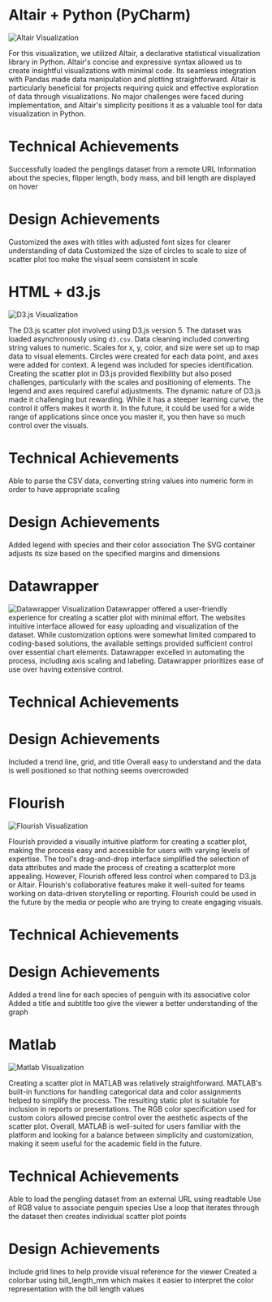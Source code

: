 # Altair + Python (PyCharm)

![Altair Visualization](img/<PythonAltair.png>)

For this visualization, we utilized Altair, a declarative statistical visualization library in Python. Altair's concise and expressive syntax allowed us to create insightful visualizations with minimal code. Its seamless integration with Pandas made data manipulation and plotting straightforward. Altair is particularly beneficial for projects requiring quick and effective exploration of data through visualizations. No major challenges were faced during implementation, and Altair's simplicity positions it as a valuable tool for data visualization in Python.

# Technical Achievements
Successfully loaded the penglings dataset from a remote URL
Information about the species, flipper length, body mass, and bill length are displayed on hover

# Design Achievements
Customized the axes with titles with adjusted font sizes for clearer understanding of data
Customized the size of circles to scale to size of scatter plot too make the visual seem
consistent in scale

# HTML + d3.js

![D3.js Visualization](img/<d3.png>)

The D3.js scatter plot involved using D3.js version 5. The dataset was loaded asynchronously using `d3.csv`. Data cleaning included converting string values to numeric. Scales for x, y, color, and size were set up to map data to visual elements. Circles were created for each data point, and axes were added for context. A legend was included for species identification. Creating the scatter plot in D3.js provided flexibility but also posed challenges, particularly with the scales and positioning of elements. The legend and axes required careful adjustments. The dynamic nature of D3.js made it challenging but rewarding. While it has a steeper learning curve, the control it offers makes it worth it. In the future, it could be used for a wide range of applications since once you master it, you then have so much control over the visuals.

# Technical Achievements

Able to parse the CSV data, converting string values into numeric form in order to have appropriate scaling
# Design Achievements

Added legend with species and their color association
The SVG container adjusts its size based on the specified margins and dimensions

# Datawrapper

![Datawrapper Visualization](img/<Datawrapper.png>)
Datawrapper offered a user-friendly experience for creating a scatter plot with minimal effort. The websites intuitive interface allowed for easy uploading and visualization of the dataset. While customization options were somewhat limited compared to coding-based solutions, the available settings provided sufficient control over essential chart elements. Datawrapper excelled in automating the process, including axis scaling and labeling. Datawrapper prioritizes ease of use over having extensive control.

# Technical Achievements

# Design Achievements
Included a trend line, grid, and title
Overall easy to understand and the data is well positioned so that nothing seems
overcrowded

# Flourish

![Flourish Visualization](img/<Flourish.png>)


Flourish provided a visually intuitive platform for creating a scatter plot, making the process easy and accessible for users with varying levels of expertise. The tool's drag-and-drop interface simplified the selection of data attributes and made the process of creating a scatterplot more appealing. However, Flourish offered less control when compared to D3.js or Altair. Flourish's collaborative features make it well-suited for teams working on data-driven storytelling or reporting. Flourish could be used in the future by the media or people who are trying to create engaging visuals.

# Technical Achievements

# Design Achievements
Added a trend line for each species of penguin with its associative color
Added a title and subtitle too give the viewer a better understanding of the graph

# Matlab

![Matlab Visualization](img/<MatLab.png>)

Creating a scatter plot in MATLAB was relatively straightforward. MATLAB's built-in functions for handling categorical data and color assignments helped to simplify the process. The resulting static plot is suitable for inclusion in reports or presentations. The RGB color specification used for custom colors allowed precise control over the aesthetic aspects of the scatter plot. Overall, MATLAB is well-suited for users familiar with the platform and looking for a balance between simplicity and customization, making it seem useful for the academic field in the future.

# Technical Achievements
Able to load the pengling dataset from an external URL using readtable
Use of RGB value to associate penguin species
Use a loop that iterates through the dataset then creates individual scatter plot points

# Design Achievements
Include grid lines to help provide visual reference for the viewer
Created a colorbar using bill_length_mm which makes it easier to interpret the color representation with the bill length values
